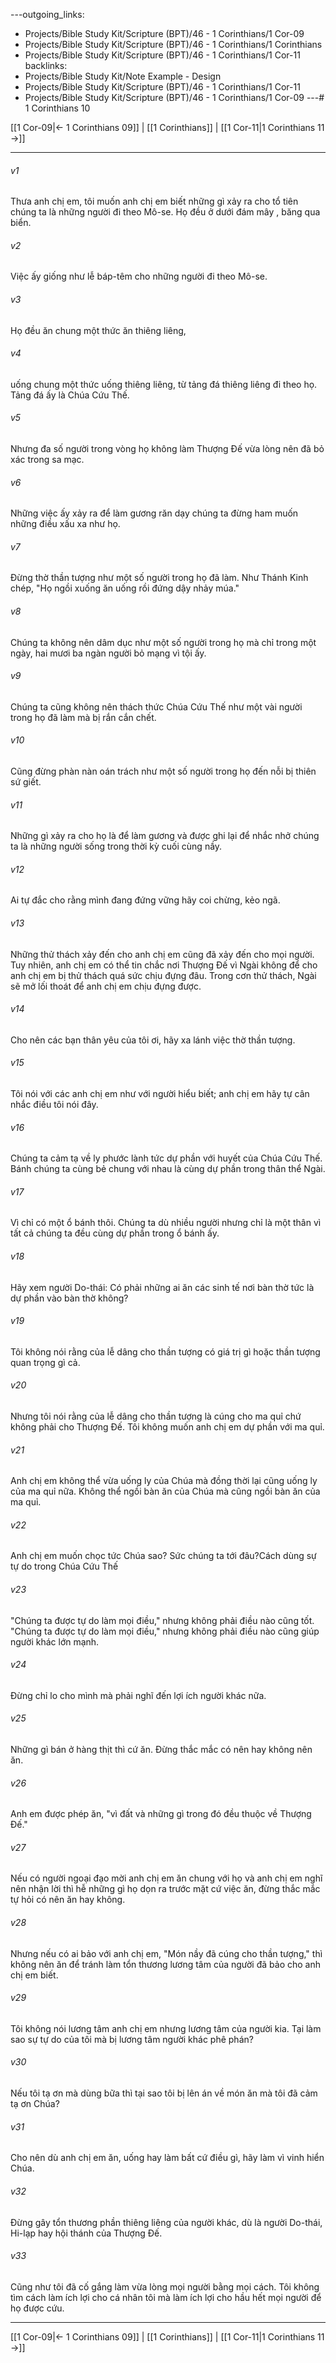 ---outgoing_links:
  - Projects/Bible Study Kit/Scripture (BPT)/46 - 1 Corinthians/1 Cor-09
  - Projects/Bible Study Kit/Scripture (BPT)/46 - 1 Corinthians/1 Corinthians
  - Projects/Bible Study Kit/Scripture (BPT)/46 - 1 Corinthians/1 Cor-11
backlinks:
  - Projects/Bible Study Kit/Note Example - Design
  - Projects/Bible Study Kit/Scripture (BPT)/46 - 1 Corinthians/1 Cor-11
  - Projects/Bible Study Kit/Scripture (BPT)/46 - 1 Corinthians/1 Cor-09
---# 1 Corinthians 10

[[1 Cor-09|← 1 Corinthians 09]] | [[1 Corinthians]] | [[1 Cor-11|1 Corinthians 11 →]]
***



###### v1 
Thưa anh chị em, tôi muốn anh chị em biết những gì xảy ra cho tổ tiên chúng ta là những người đi theo Mô-se. Họ đều ở dưới đám mây , băng qua biển. 

###### v2 
Việc ấy giống như lễ báp-têm cho những người đi theo Mô-se. 

###### v3 
Họ đều ăn chung một thức ăn thiêng liêng, 

###### v4 
uống chung một thức uống thiêng liêng, từ tảng đá thiêng liêng đi theo họ. Tảng đá ấy là Chúa Cứu Thế. 

###### v5 
Nhưng đa số người trong vòng họ không làm Thượng Đế vừa lòng nên đã bỏ xác trong sa mạc. 

###### v6 
Những việc ấy xảy ra để làm gương răn dạy chúng ta đừng ham muốn những điều xấu xa như họ. 

###### v7 
Đừng thờ thần tượng như một số người trong họ đã làm. Như Thánh Kinh chép, "Họ ngồi xuống ăn uống rồi đứng dậy nhảy múa." 

###### v8 
Chúng ta không nên dâm dục như một số người trong họ mà chỉ trong một ngày, hai mươi ba ngàn người bỏ mạng vì tội ấy. 

###### v9 
Chúng ta cũng không nên thách thức Chúa Cứu Thế như một vài người trong họ đã làm mà bị rắn cắn chết. 

###### v10 
Cũng đừng phàn nàn oán trách như một số người trong họ đến nỗi bị thiên sứ giết. 

###### v11 
Những gì xảy ra cho họ là để làm gương và được ghi lại để nhắc nhở chúng ta là những người sống trong thời kỳ cuối cùng nầy. 

###### v12 
Ai tự đắc cho rằng mình đang đứng vững hãy coi chừng, kẻo ngã. 

###### v13 
Những thử thách xảy đến cho anh chị em cũng đã xảy đến cho mọi người. Tuy nhiên, anh chị em có thể tin chắc nơi Thượng Đế vì Ngài không để cho anh chị em bị thử thách quá sức chịu đựng đâu. Trong cơn thử thách, Ngài sẽ mở lối thoát để anh chị em chịu đựng được. 

###### v14 
Cho nên các bạn thân yêu của tôi ơi, hãy xa lánh việc thờ thần tượng. 

###### v15 
Tôi nói với các anh chị em như với người hiểu biết; anh chị em hãy tự cân nhắc điều tôi nói đây. 

###### v16 
Chúng ta cảm tạ về ly phước lành tức dự phần với huyết của Chúa Cứu Thế. Bánh chúng ta cùng bẻ chung với nhau là cùng dự phần trong thân thể Ngài. 

###### v17 
Vì chỉ có một ổ bánh thôi. Chúng ta dù nhiều người nhưng chỉ là một thân vì tất cả chúng ta đều cùng dự phần trong ổ bánh ấy. 

###### v18 
Hãy xem người Do-thái: Có phải những ai ăn các sinh tế nơi bàn thờ tức là dự phần vào bàn thờ không? 

###### v19 
Tôi không nói rằng của lễ dâng cho thần tượng có giá trị gì hoặc thần tượng quan trọng gì cả. 

###### v20 
Nhưng tôi nói rằng của lễ dâng cho thần tượng là cúng cho ma quỉ chứ không phải cho Thượng Đế. Tôi không muốn anh chị em dự phần với ma quỉ. 

###### v21 
Anh chị em không thể vừa uống ly của Chúa mà đồng thời lại cũng uống ly của ma quỉ nữa. Không thể ngồi bàn ăn của Chúa mà cũng ngồi bàn ăn của ma quỉ. 

###### v22 
Anh chị em muốn chọc tức Chúa sao? Sức chúng ta tới đâu?Cách dùng sự tự do trong Chúa Cứu Thế 

###### v23 
"Chúng ta được tự do làm mọi điều," nhưng không phải điều nào cũng tốt. "Chúng ta được tự do làm mọi điều," nhưng không phải điều nào cũng giúp người khác lớn mạnh. 

###### v24 
Đừng chỉ lo cho mình mà phải nghĩ đến lợi ích người khác nữa. 

###### v25 
Những gì bán ở hàng thịt thì cứ ăn. Đừng thắc mắc có nên hay không nên ăn. 

###### v26 
Anh em được phép ăn, "vì đất và những gì trong đó đều thuộc về Thượng Đế." 

###### v27 
Nếu có người ngoại đạo mời anh chị em ăn chung với họ và anh chị em nghĩ nên nhận lời thì hễ những gì họ dọn ra trước mặt cứ việc ăn, đừng thắc mắc tự hỏi có nên ăn hay không. 

###### v28 
Nhưng nếu có ai bảo với anh chị em, "Món nầy đã cúng cho thần tượng," thì không nên ăn để tránh làm tổn thương lương tâm của người đã bảo cho anh chị em biết. 

###### v29 
Tôi không nói lương tâm anh chị em nhưng lương tâm của người kia. Tại làm sao sự tự do của tôi mà bị lương tâm người khác phê phán? 

###### v30 
Nếu tôi tạ ơn mà dùng bữa thì tại sao tôi bị lên án về món ăn mà tôi đã cảm tạ ơn Chúa? 

###### v31 
Cho nên dù anh chị em ăn, uống hay làm bất cứ điều gì, hãy làm vì vinh hiển Chúa. 

###### v32 
Đừng gây tổn thương phần thiêng liêng của người khác, dù là người Do-thái, Hi-lạp hay hội thánh của Thượng Đế. 

###### v33 
Cũng như tôi đã cố gắng làm vừa lòng mọi người bằng mọi cách. Tôi không tìm cách làm ích lợi cho cá nhân tôi mà làm ích lợi cho hầu hết mọi người để họ được cứu.

***
[[1 Cor-09|← 1 Corinthians 09]] | [[1 Corinthians]] | [[1 Cor-11|1 Corinthians 11 →]]
